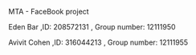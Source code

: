 MTA - FaceBook project


Eden Bar ,ID: 208572131 , Group number: 12111950 

Avivit Cohen ,ID: 316044213 , Group number: 12111955

